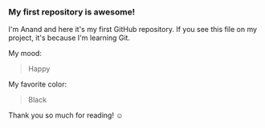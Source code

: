 ### My first repository is awesome!

I'm Anand and here it's my first GitHub repository.
If you see this file on my project, it's because I'm learning Git.

My mood:

> Happy

My favorite color:

> Black

Thank you so much for reading! ☺